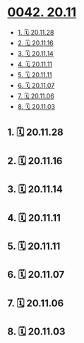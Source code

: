 # [0042. 20.11](https://github.com/Tdahuyou/TNotes.footprints/tree/main/notes/0042.%2020.11)

<!-- region:toc -->

- [1. 🗓 20.11.28](#1--201128)
- [2. 🗓 20.11.16](#2--201116)
- [3. 🗓 20.11.14](#3--201114)
- [4. 🗓 20.11.11](#4--201111)
- [5. 🗓 20.11.11](#5--201111)
- [6. 🗓 20.11.07](#6--201107)
- [7. 🗓 20.11.06](#7--201106)
- [8. 🗓 20.11.03](#8--201103)

<!-- endregion:toc -->

## 1. 🗓 20.11.28

<Footprints :times="[2020, 11, 28, 14, 51]">
  <template #text-area>
    <p>阿这。。。</p>
  </template>
  <template #image-list="{ openModal }">
    <img src="https://cdn.jsdelivr.net/gh/tnotesjs/imgs@main/2025-02-16-13-56-10.png" @click="openModal(0)"/>
  </template>
</Footprints>

## 2. 🗓 20.11.16

<Footprints :times="[2020, 11, 16, 21, 59]">
  <template #text-area>
    <p>老妈和老妹比赛画画</p>
    <p>老妈打电话给我</p>
    <p>妈：你猜哪张是晶晶画的</p>
    <p>我：那肯定是第一张嘛，她肯定画的比你好。。。然后我妈就飘了 🤦‍♂️🤦‍♂️🤦‍♂️ 妹呀，哥对不住你</p>
  </template>
  <template #image-list="{ openModal }">
    <img src="https://cdn.jsdelivr.net/gh/tnotesjs/imgs@main/2025-02-16-13-56-19.png" @click="openModal(0)"/>
    <img src="https://cdn.jsdelivr.net/gh/tnotesjs/imgs@main/2025-02-16-13-56-23.png" @click="openModal(1)"/>
    <img src="https://cdn.jsdelivr.net/gh/tnotesjs/imgs@main/2025-02-16-13-56-28.png" @click="openModal(2)"/>
  </template>
</Footprints>

## 3. 🗓 20.11.14

<Footprints :times="[2020, 11, 14, 20, 32]">
  <template #text-area>
    <p>鸟不拉屎的地儿这次是不是要。。</p>
    <p>🤩🤩🤩🤩🤩🤩</p>
    <p>钱库人，钱库魂，钱库都是人上人</p>
    <p><a href="https://mp.weixin.qq.com/s?__biz=Mzk0MDY2Nzg3Mw==&mid=2247682774&idx=2&sn=596a21e859b68d8b5145bf00791e4964&source=41#wechat_redirect" target="_blank">苍南这个镇，今后就是“城里”了！</a></p>
  </template>
</Footprints>

## 4. 🗓 20.11.11

<Footprints :times="[2020, 11, 11, 16, 48]">
  <template #text-area>
    <p>寝室派人去开会</p>
    <p>小的去</p>
    <p>这时候运气就特别一点dei</p>
  </template>
  <template #image-list="{ openModal }">
    <img src="https://cdn.jsdelivr.net/gh/tnotesjs/imgs@main/2025-02-16-14-10-04.png" @click="openModal(0)"/>
  </template>
</Footprints>

## 5. 🗓 20.11.11

<Footprints :times="[2020, 11, 11, 11, 44]">
  <template #text-area>
    <p>快乐的一天</p>
    <p>大早上起来就收到了好朋友发来的节日祝福；</p>
    <p>万恶的资本主义再也不能剥削我这样囊中羞涩的大学生了；</p>
  </template>
</Footprints>

## 6. 🗓 20.11.07

<Footprints :times="[2020, 11, 7, 9, 22]">
  <template #text-area>
    <p>学校也20了🦆 ， 那咋俩差不多大嘛。</p>
  </template>
  <template #image-list="{ openModal }">
    <img src="https://cdn.jsdelivr.net/gh/tnotesjs/imgs@main/2025-02-16-14-10-13.png" @click="openModal(0)"/>
    <img src="https://cdn.jsdelivr.net/gh/tnotesjs/imgs@main/2025-02-16-14-10-19.png" @click="openModal(1)"/>
  </template>
</Footprints>

## 7. 🗓 20.11.06

<Footprints :times="[2020, 11, 6, 17, 27]">
  <template #text-area>
    <p>阳台打卡</p>
  </template>
  <template #image-list="{ openModal }">
    <img src="https://cdn.jsdelivr.net/gh/tnotesjs/imgs@main/2025-02-16-14-10-25.png" @click="openModal(0)"/>
  </template>
</Footprints>

## 8. 🗓 20.11.03

<Footprints :times="[2020, 11, 3, 22, 30]">
  <template #text-area>
    <p>一晚半本书</p>
    <p>我又叕开始了</p>
  </template>
</Footprints>
